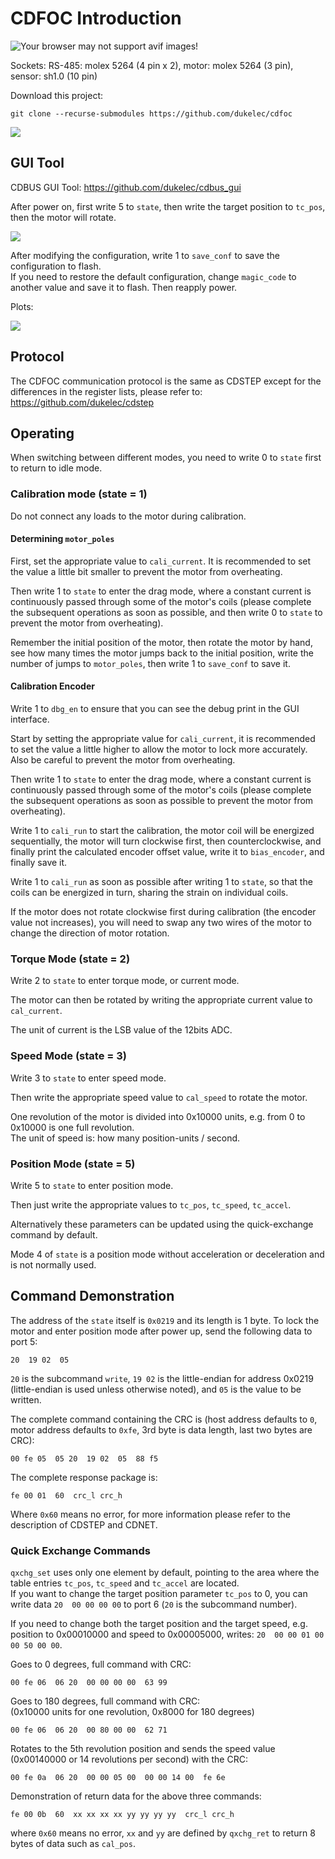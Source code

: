 CDFOC Introduction
=======================================

<img src="doc/cdfoc_v4.avif" alt="Your browser may not support avif images!">

Sockets: RS-485: molex 5264 (4 pin x 2), motor: molex 5264 (3 pin), sensor: sh1.0 (10 pin)

Download this project:
```
git clone --recurse-submodules https://github.com/dukelec/cdfoc
```

<img src="doc/cdfoc_motor.avif">


## GUI Tool

CDBUS GUI Tool: https://github.com/dukelec/cdbus_gui

After power on, first write 5 to `state`, then write the target position to `tc_pos`, then the motor will rotate.

<img src="doc/cdbus_gui.avif">


After modifying the configuration, write 1 to `save_conf` to save the configuration to flash.  
If you need to restore the default configuration, change `magic_code` to another value and save it to flash. Then reapply power.


Plots:

<img src="doc/plot.avif">


## Protocol

The CDFOC communication protocol is the same as CDSTEP except for the differences in the register lists,
please refer to: https://github.com/dukelec/cdstep


## Operating

When switching between different modes, you need to write 0 to `state` first to return to idle mode.

### Calibration mode (state = 1)

Do not connect any loads to the motor during calibration.

#### Determining `motor_poles`

First, set the appropriate value to `cali_current`. It is recommended to set the value a little bit smaller to prevent the motor from overheating.

Then write 1 to `state` to enter the drag mode, where a constant current is continuously passed through some of the motor's coils
(please complete the subsequent operations as soon as possible, and then write 0 to `state` to prevent the motor from overheating).

Remember the initial position of the motor, then rotate the motor by hand, see how many times the motor jumps back to the initial position,
write the number of jumps to `motor_poles`, then write 1 to `save_conf` to save it.


#### Calibration Encoder

Write 1 to `dbg_en` to ensure that you can see the debug print in the GUI interface.

Start by setting the appropriate value for `cali_current`, it is recommended to set the value a little higher to allow the motor to lock more accurately.
Also be careful to prevent the motor from overheating.

Then write 1 to `state` to enter the drag mode, where a constant current is continuously passed through some of the motor's coils
(please complete the subsequent operations as soon as possible to prevent the motor from overheating).

Write 1 to `cali_run` to start the calibration, the motor coil will be energized sequentially, the motor will turn clockwise first, then counterclockwise,
and finally print the calculated encoder offset value, write it to `bias_encoder`, and finally save it. 

Write 1 to `cali_run` as soon as possible after writing 1 to `state`, so that the coils can be energized in turn, sharing the strain on individual coils. 

If the motor does not rotate clockwise first during calibration (the encoder value not increases),
you will need to swap any two wires of the motor to change the direction of motor rotation. 


### Torque Mode (state = 2)

Write 2 to `state` to enter torque mode, or current mode. 

The motor can then be rotated by writing the appropriate current value to `cal_current`. 

The unit of current is the LSB value of the 12bits ADC. 


### Speed Mode (state = 3)

Write 3 to `state` to enter speed mode.

Then write the appropriate speed value to `cal_speed` to rotate the motor.

One revolution of the motor is divided into 0x10000 units, e.g. from 0 to 0x10000 is one full revolution.  
The unit of speed is: how many position-units / second.


### Position Mode (state = 5)

Write 5 to `state` to enter position mode.

Then just write the appropriate values to `tc_pos`, `tc_speed`, `tc_accel`.

Alternatively these parameters can be updated using the quick-exchange command by default.

Mode 4 of `state` is a position mode without acceleration or deceleration and is not normally used.


## Command Demonstration

The address of the `state` itself is `0x0219` and its length is 1 byte.
To lock the motor and enter position mode after power up, send the following data to port 5:
```
20  19 02  05
```
`20` is the subcommand `write`, `19 02` is the little-endian for address 0x0219 (little-endian is used unless otherwise noted),
and `05` is the value to be written.


The complete command containing the CRC is (host address defaults to `0`, motor address defaults to `0xfe`, 3rd byte is data length, last two bytes are CRC):

```
00 fe 05  05 20  19 02  05  88 f5
```

The complete response package is:
```
fe 00 01  60  crc_l crc_h
```

Where `0x60` means no error, for more information please refer to the description of CDSTEP and CDNET.


### Quick Exchange Commands

`qxchg_set` uses only one element by default, pointing to the area where the table entries `tc_pos`, `tc_speed` and `tc_accel` are located.  
If you want to change the target position parameter `tc_pos` to 0, you can write data `20  00 00 00 00` to port 6 (`20` is the subcommand number).  

If you need to change both the target position and the target speed, e.g. position to 0x00010000 and speed to 0x00005000, writes: `20  00 00 01 00  00 50 00 00`.

Goes to 0 degrees, full command with CRC:
```
00 fe 06  06 20  00 00 00 00  63 99
```

Goes to 180 degrees, full command with CRC:  
(0x10000 units for one revolution, 0x8000 for 180 degrees)

```
00 fe 06  06 20  00 80 00 00  62 71
```

Rotates to the 5th revolution position and sends the speed value (0x00140000 or 14 revolutions per second) with the CRC:
```
00 fe 0a  06 20  00 00 05 00  00 00 14 00  fe 6e
```

Demonstration of return data for the above three commands:
```
fe 00 0b  60  xx xx xx xx yy yy yy yy  crc_l crc_h
```

where `0x60` means no error, `xx` and `yy` are defined by `qxchg_ret` to return 8 bytes of data such as `cal_pos`.



